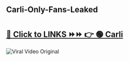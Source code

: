 
 ## Carli-Only-Fans-Leaked

# <h2><a href="https://clipsfans.com/Carli&ref=git">🔗 Click to LINKS ⏩⏩ 👉 🟢 Carli </a></h2>

<a href="https://clipsfans.com/Carli&ref=git" rel="nofollow" data-target="animated-image.originalLink"><img src="https://i.ibb.co.com/xMMVF88/686577567.gif" alt="Viral Video Original" style="max-width: 100%; display: inline-block;" data-target="animated-image.originalImage"></a>

